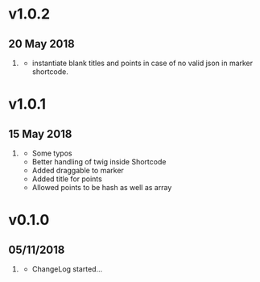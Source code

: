 # v1.0.2
## 20 May 2018
1. [](Update)
    * instantiate blank titles and points in case of no valid json in marker shortcode.

# v1.0.1
## 15 May 2018
1. [](update)
    * Some typos
    * Better handling of twig inside Shortcode
    * Added draggable to marker
    * Added title for points
    * Allowed points to be hash as well as array

# v0.1.0
##  05/11/2018

1. [](#new)
    * ChangeLog started...
